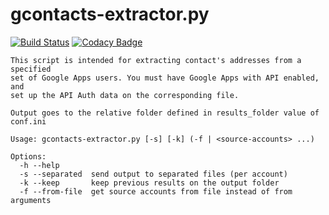 # gcontacts-extractor.py

[![Build Status](https://travis-ci.org/desko27/gcontacts-extractor.svg?branch=master)](https://travis-ci.org/desko27/google-contacts-address-extractor)
[![Codacy Badge](https://www.codacy.com/project/badge/8077cc0440db43709c6b554a2d51a3b6)](https://www.codacy.com/public/desko27/gcontacts-extractor)

```
This script is intended for extracting contact's addresses from a specified
set of Google Apps users. You must have Google Apps with API enabled, and
set up the API Auth data on the corresponding file.

Output goes to the relative folder defined in results_folder value of conf.ini

Usage: gcontacts-extractor.py [-s] [-k] (-f | <source-accounts> ...)
  
Options:
  -h --help
  -s --separated  send output to separated files (per account)
  -k --keep       keep previous results on the output folder
  -f --from-file  get source accounts from file instead of from arguments
```

